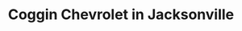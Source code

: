 ---
title: "Coggin Chevrolet in Jacksonville"
url: /jacksonville/coggin-chevrolet-in-jacksonville/
shop: car
---